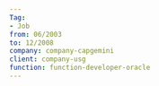 ```yaml
---
Tag: 
- Job 
from: 06/2003
to: 12/2008
company: company-capgemini
client: company-usg
function: function-developer-oracle
---
```


